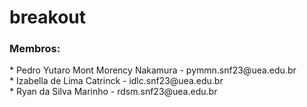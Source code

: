 # breakout

<h3>Membros:</h3>
* Pedro Yutaro Mont Morency Nakamura - pymmn.snf23@uea.edu.br
<br />
* Izabella de Lima Catrinck - idlc.snf23@uea.edu.br
<br />
* Ryan da Silva Marinho - rdsm.snf23@uea.edu.br

